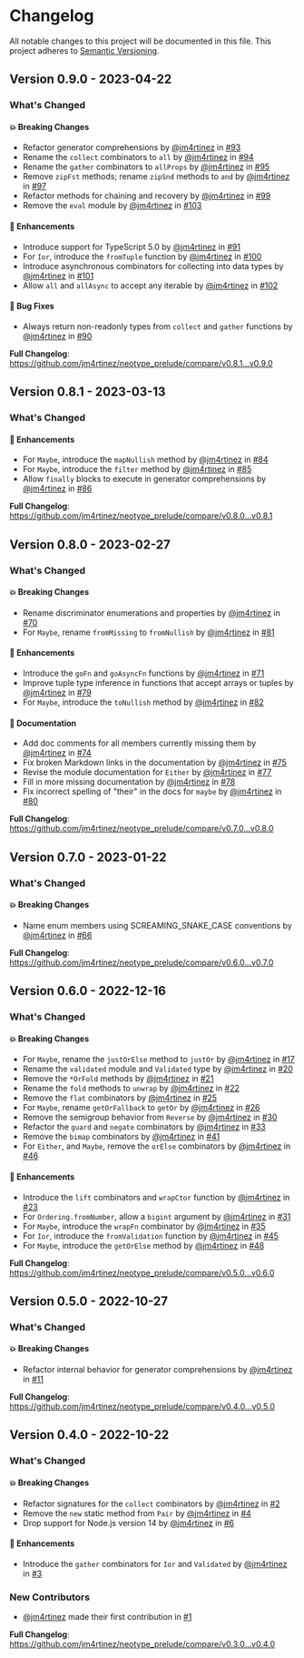 # Changelog

All notable changes to this project will be documented in this file. This
project adheres to [Semantic Versioning](https://semver.org/spec/v2.0.0.html).

## Version 0.9.0 - 2023-04-22

### What's Changed

#### 💥 Breaking Changes

-   Refactor generator comprehensions by
    [@jm4rtinez](https://github.com/jm4rtinez) in
    [#93](https://github.com/jm4rtinez/neotype_prelude/pull/93)
-   Rename the `collect` combinators to `all` by
    [@jm4rtinez](https://github.com/jm4rtinez) in
    [#94](https://github.com/jm4rtinez/neotype_prelude/pull/94)
-   Rename the `gather` combinators to `allProps` by
    [@jm4rtinez](https://github.com/jm4rtinez) in
    [#95](https://github.com/jm4rtinez/neotype_prelude/pull/95)
-   Remove `zipFst` methods; rename `zipSnd` methods to `and` by
    [@jm4rtinez](https://github.com/jm4rtinez) in
    [#97](https://github.com/jm4rtinez/neotype_prelude/pull/97)
-   Refactor methods for chaining and recovery by
    [@jm4rtinez](https://github.com/jm4rtinez) in
    [#99](https://github.com/jm4rtinez/neotype_prelude/pull/99)
-   Remove the `eval` module by [@jm4rtinez](https://github.com/jm4rtinez) in
    [#103](https://github.com/jm4rtinez/neotype_prelude/pull/103)

#### 🚀 Enhancements

-   Introduce support for TypeScript 5.0 by
    [@jm4rtinez](https://github.com/jm4rtinez) in
    [#91](https://github.com/jm4rtinez/neotype_prelude/pull/91)
-   For `Ior`, introduce the `fromTuple` function by
    [@jm4rtinez](https://github.com/jm4rtinez) in
    [#100](https://github.com/jm4rtinez/neotype_prelude/pull/100)
-   Introduce asynchronous combinators for collecting into data types by
    [@jm4rtinez](https://github.com/jm4rtinez) in
    [#101](https://github.com/jm4rtinez/neotype_prelude/pull/101)
-   Allow `all` and `allAsync` to accept any iterable by
    [@jm4rtinez](https://github.com/jm4rtinez) in
    [#102](https://github.com/jm4rtinez/neotype_prelude/pull/102)

#### 🐛 Bug Fixes

-   Always return non-readonly types from `collect` and `gather` functions by
    [@jm4rtinez](https://github.com/jm4rtinez) in
    [#90](https://github.com/jm4rtinez/neotype_prelude/pull/90)

**Full Changelog**:
https://github.com/jm4rtinez/neotype_prelude/compare/v0.8.1...v0.9.0

## Version 0.8.1 - 2023-03-13

### What's Changed

#### 🚀 Enhancements

-   For `Maybe`, introduce the `mapNullish` method by
    [@jm4rtinez](https://github.com/jm4rtinez) in
    [#84](https://github.com/jm4rtinez/neotype_prelude/pull/84)
-   For `Maybe`, introduce the `filter` method by
    [@jm4rtinez](https://github.com/jm4rtinez) in
    [#85](https://github.com/jm4rtinez/neotype_prelude/pull/85)
-   Allow `finally` blocks to execute in generator comprehensions by
    [@jm4rtinez](https://github.com/jm4rtinez) in
    [#86](https://github.com/jm4rtinez/neotype_prelude/pull/86)

**Full Changelog**:
https://github.com/jm4rtinez/neotype_prelude/compare/v0.8.0...v0.8.1

## Version 0.8.0 - 2023-02-27

### What's Changed

#### 💥 Breaking Changes

-   Rename discriminator enumerations and properties by
    [@jm4rtinez](https://github.com/jm4rtinez) in
    [#70](https://github.com/jm4rtinez/neotype_prelude/pull/70)
-   For `Maybe`, rename `fromMissing` to `fromNullish` by
    [@jm4rtinez](https://github.com/jm4rtinez) in
    [#81](https://github.com/jm4rtinez/neotype_prelude/pull/81)

#### 🚀 Enhancements

-   Introduce the `goFn` and `goAsyncFn` functions by
    [@jm4rtinez](https://github.com/jm4rtinez) in
    [#71](https://github.com/jm4rtinez/neotype_prelude/pull/71)
-   Improve tuple type inference in functions that accept arrays or tuples by
    [@jm4rtinez](https://github.com/jm4rtinez) in
    [#79](https://github.com/jm4rtinez/neotype_prelude/pull/79)
-   For `Maybe`, introduce the `toNullish` method by
    [@jm4rtinez](https://github.com/jm4rtinez) in
    [#82](https://github.com/jm4rtinez/neotype_prelude/pull/82)

#### 📖 Documentation

-   Add doc comments for all members currently missing them by
    [@jm4rtinez](https://github.com/jm4rtinez) in
    [#74](https://github.com/jm4rtinez/neotype_prelude/pull/74)
-   Fix broken Markdown links in the documentation by
    [@jm4rtinez](https://github.com/jm4rtinez) in
    [#75](https://github.com/jm4rtinez/neotype_prelude/pull/75)
-   Revise the module documentation for `Either` by
    [@jm4rtinez](https://github.com/jm4rtinez) in
    [#77](https://github.com/jm4rtinez/neotype_prelude/pull/77)
-   Fill in more missing documentation by
    [@jm4rtinez](https://github.com/jm4rtinez) in
    [#78](https://github.com/jm4rtinez/neotype_prelude/pull/78)
-   Fix incorrect spelling of "their" in the docs for `maybe` by
    [@jm4rtinez](https://github.com/jm4rtinez) in
    [#80](https://github.com/jm4rtinez/neotype_prelude/pull/80)

**Full Changelog**:
https://github.com/jm4rtinez/neotype_prelude/compare/v0.7.0...v0.8.0

## Version 0.7.0 - 2023-01-22

### What's Changed

#### 💥 Breaking Changes

-   Name enum members using SCREAMING_SNAKE_CASE conventions by
    [@jm4rtinez](https://github.com/jm4rtinez) in
    [#66](https://github.com/jm4rtinez/neotype_prelude/pull/66)

**Full Changelog**:
https://github.com/jm4rtinez/neotype_prelude/compare/v0.6.0...v0.7.0

## Version 0.6.0 - 2022-12-16

### What's Changed

#### 💥 Breaking Changes

-   For `Maybe`, rename the `justOrElse` method to `justOr` by
    [@jm4rtinez](https://github.com/jm4rtinez) in
    [#17](https://github.com/jm4rtinez/neotype_prelude/pull/17)
-   Rename the `validated` module and `Validated` type by
    [@jm4rtinez](https://github.com/jm4rtinez) in
    [#20](https://github.com/jm4rtinez/neotype_prelude/pull/20)
-   Remove the `*OrFold` methods by [@jm4rtinez](https://github.com/jm4rtinez)
    in [#21](https://github.com/jm4rtinez/neotype_prelude/pull/21)
-   Rename the `fold` methods to `unwrap` by
    [@jm4rtinez](https://github.com/jm4rtinez) in
    [#22](https://github.com/jm4rtinez/neotype_prelude/pull/22)
-   Remove the `flat` combinators by [@jm4rtinez](https://github.com/jm4rtinez)
    in [#25](https://github.com/jm4rtinez/neotype_prelude/pull/25)
-   For `Maybe`, rename `getOrFallback` to `getOr` by
    [@jm4rtinez](https://github.com/jm4rtinez) in
    [#26](https://github.com/jm4rtinez/neotype_prelude/pull/26)
-   Remove the semigroup behavior from `Reverse` by
    [@jm4rtinez](https://github.com/jm4rtinez) in
    [#30](https://github.com/jm4rtinez/neotype_prelude/pull/30)
-   Refactor the `guard` and `negate` combinators by
    [@jm4rtinez](https://github.com/jm4rtinez) in
    [#33](https://github.com/jm4rtinez/neotype_prelude/pull/33)
-   Remove the `bimap` combinators by [@jm4rtinez](https://github.com/jm4rtinez)
    in [#41](https://github.com/jm4rtinez/neotype_prelude/pull/41)
-   For `Either`, and `Maybe`, remove the `orElse` combinators by
    [@jm4rtinez](https://github.com/jm4rtinez) in
    [#46](https://github.com/jm4rtinez/neotype_prelude/pull/46)

#### 🚀 Enhancements

-   Introduce the `lift` combinators and `wrapCtor` function by
    [@jm4rtinez](https://github.com/jm4rtinez) in
    [#23](https://github.com/jm4rtinez/neotype_prelude/pull/23)
-   For `Ordering.fromNumber`, allow a `bigint` argument by
    [@jm4rtinez](https://github.com/jm4rtinez) in
    [#31](https://github.com/jm4rtinez/neotype_prelude/pull/31)
-   For `Maybe`, introduce the `wrapFn` combinator by
    [@jm4rtinez](https://github.com/jm4rtinez) in
    [#35](https://github.com/jm4rtinez/neotype_prelude/pull/35)
-   For `Ior`, introduce the `fromValidation` function by
    [@jm4rtinez](https://github.com/jm4rtinez) in
    [#45](https://github.com/jm4rtinez/neotype_prelude/pull/45)
-   For `Maybe`, introduce the `getOrElse` method by
    [@jm4rtinez](https://github.com/jm4rtinez) in
    [#48](https://github.com/jm4rtinez/neotype_prelude/pull/48)

**Full Changelog**:
https://github.com/jm4rtinez/neotype_prelude/compare/v0.5.0...v0.6.0

## Version 0.5.0 - 2022-10-27

### What's Changed

#### 💥 Breaking Changes

-   Refactor internal behavior for generator comprehensions by
    [@jm4rtinez](https://github.com/jm4rtinez) in
    [#11](https://github.com/jm4rtinez/neotype_prelude/pull/11)

**Full Changelog**:
https://github.com/jm4rtinez/neotype_prelude/compare/v0.4.0...v0.5.0

## Version 0.4.0 - 2022-10-22

### What's Changed

#### 💥 Breaking Changes

-   Refactor signatures for the `collect` combinators by
    [@jm4rtinez](https://github.com/jm4rtinez) in
    [#2](https://github.com/jm4rtinez/neotype_prelude/pull/2)
-   Remove the `new` static method from `Pair` by
    [@jm4rtinez](https://github.com/jm4rtinez) in
    [#4](https://github.com/jm4rtinez/neotype_prelude/pull/4)
-   Drop support for Node.js version 14 by
    [@jm4rtinez](https://github.com/jm4rtinez) in
    [#6](https://github.com/jm4rtinez/neotype_prelude/pull/6)

#### 🚀 Enhancements

-   Introduce the `gather` combinators for `Ior` and `Validated` by
    [@jm4rtinez](https://github.com/jm4rtinez) in
    [#3](https://github.com/jm4rtinez/neotype_prelude/pull/3)

### New Contributors

-   [@jm4rtinez](https://github.com/jm4rtinez) made their first contribution in
    [#1](https://github.com/jm4rtinez/neotype_prelude/pull/1)

**Full Changelog**:
https://github.com/jm4rtinez/neotype_prelude/compare/v0.3.0...v0.4.0
